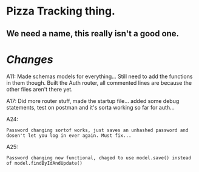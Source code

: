 # Pizza Tracking thing.

## We need a name, this really isn't a good one.

# *Changes*

A11:
    Made schemas models for everything... Still need to add the functions in them though.
    Built the Auth router, all commented lines are because the other files aren't there yet.

A17:
    Did more router stuff, made the startup file... added some debug statements, test on postman and it's sorta working so far for auth...

A24:

    Password changing sortof works, just saves an unhashed password and dosen't let you log in ever again. Must fix...

A25: 

    Password changing now functional, chaged to use model.save() instead of model.findByIdAndUpdate()